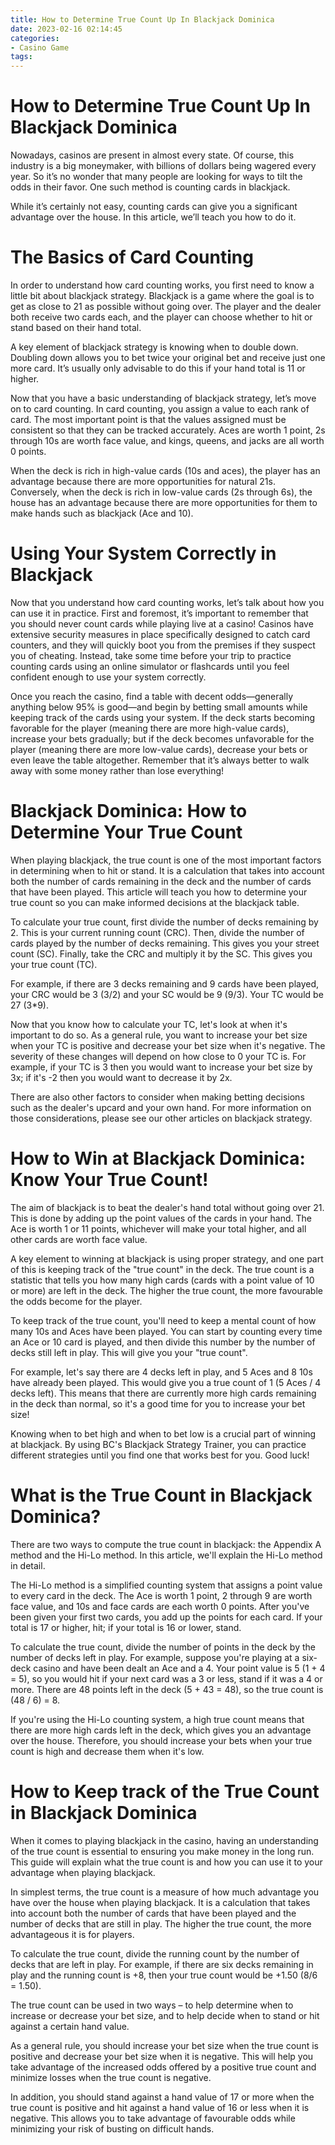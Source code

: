 ```yaml
---
title: How to Determine True Count Up In Blackjack Dominica
date: 2023-02-16 02:14:45
categories:
- Casino Game
tags:
---
```



#  How to Determine True Count Up In Blackjack Dominica

Nowadays, casinos are present in almost every state. Of course, this industry is a big moneymaker, with billions of dollars being wagered every year. So it’s no wonder that many people are looking for ways to tilt the odds in their favor. One such method is counting cards in blackjack.

While it’s certainly not easy, counting cards can give you a significant advantage over the house. In this article, we’ll teach you how to do it.

# The Basics of Card Counting

In order to understand how card counting works, you first need to know a little bit about blackjack strategy. Blackjack is a game where the goal is to get as close to 21 as possible without going over. The player and the dealer both receive two cards each, and the player can choose whether to hit or stand based on their hand total.

A key element of blackjack strategy is knowing when to double down. Doubling down allows you to bet twice your original bet and receive just one more card. It’s usually only advisable to do this if your hand total is 11 or higher.

Now that you have a basic understanding of blackjack strategy, let’s move on to card counting. In card counting, you assign a value to each rank of card. The most important point is that the values assigned must be consistent so that they can be tracked accurately. Aces are worth 1 point, 2s through 10s are worth face value, and kings, queens, and jacks are all worth 0 points.

When the deck is rich in high-value cards (10s and aces), the player has an advantage because there are more opportunities for natural 21s. Conversely, when the deck is rich in low-value cards (2s through 6s), the house has an advantage because there are more opportunities for them to make hands such as blackjack (Ace and 10).

# Using Your System Correctly in Blackjack

Now that you understand how card counting works, let’s talk about how you can use it in practice. First and foremost, it’s important to remember that you should never count cards while playing live at a casino! Casinos have extensive security measures in place specifically designed to catch card counters, and they will quickly boot you from the premises if they suspect you of cheating. Instead, take some time before your trip to practice counting cards using an online simulator or flashcards until you feel confident enough to use your system correctly.

Once you reach the casino, find a table with decent odds—generally anything below 95% is good—and begin by betting small amounts while keeping track of the cards using your system. If the deck starts becoming favorable for the player (meaning there are more high-value cards), increase your bets gradually; but if the deck becomes unfavorable for the player (meaning there are more low-value cards), decrease your bets or even leave the table altogether. Remember that it’s always better to walk away with some money rather than lose everything!

#  Blackjack Dominica: How to Determine Your True Count

When playing blackjack, the true count is one of the most important factors in determining when to hit or stand. It is a calculation that takes into account both the number of cards remaining in the deck and the number of cards that have been played. This article will teach you how to determine your true count so you can make informed decisions at the blackjack table.

To calculate your true count, first divide the number of decks remaining by 2. This is your current running count (CRC). Then, divide the number of cards played by the number of decks remaining. This gives you your street count (SC). Finally, take the CRC and multiply it by the SC. This gives you your true count (TC).

For example, if there are 3 decks remaining and 9 cards have been played, your CRC would be 3 (3/2) and your SC would be 9 (9/3). Your TC would be 27 (3*9).

Now that you know how to calculate your TC, let's look at when it's important to do so. As a general rule, you want to increase your bet size when your TC is positive and decrease your bet size when it's negative. The severity of these changes will depend on how close to 0 your TC is. For example, if your TC is 3 then you would want to increase your bet size by 3x; if it's -2 then you would want to decrease it by 2x.

There are also other factors to consider when making betting decisions such as the dealer's upcard and your own hand. For more information on those considerations, please see our other articles on blackjack strategy.

#  How to Win at Blackjack Dominica: Know Your True Count!

The aim of blackjack is to beat the dealer's hand total without going over 21. This is done by adding up the point values of the cards in your hand. The Ace is worth 1 or 11 points, whichever will make your total higher, and all other cards are worth face value.

A key element to winning at blackjack is using proper strategy, and one part of this is keeping track of the "true count" in the deck. The true count is a statistic that tells you how many high cards (cards with a point value of 10 or more) are left in the deck. The higher the true count, the more favourable the odds become for the player.

To keep track of the true count, you'll need to keep a mental count of how many 10s and Aces have been played. You can start by counting every time an Ace or 10 card is played, and then divide this number by the number of decks still left in play. This will give you your "true count".

For example, let's say there are 4 decks left in play, and 5 Aces and 8 10s have already been played. This would give you a true count of 1 (5 Aces / 4 decks left). This means that there are currently more high cards remaining in the deck than normal, so it's a good time for you to increase your bet size!

Knowing when to bet high and when to bet low is a crucial part of winning at blackjack. By using BC's Blackjack Strategy Trainer, you can practice different strategies until you find one that works best for you. Good luck!

#  What is the True Count in Blackjack Dominica?

There are two ways to compute the true count in blackjack: the Appendix A method and the Hi-Lo method. In this article, we'll explain the Hi-Lo method in detail.

The Hi-Lo method is a simplified counting system that assigns a point value to every card in the deck. The Ace is worth 1 point, 2 through 9 are worth face value, and 10s and face cards are each worth 0 points. After you've been given your first two cards, you add up the points for each card. If your total is 17 or higher, hit; if your total is 16 or lower, stand.

To calculate the true count, divide the number of points in the deck by the number of decks left in play. For example, suppose you're playing at a six-deck casino and have been dealt an Ace and a 4. Your point value is 5 (1 + 4 = 5), so you would hit if your next card was a 3 or less, stand if it was a 4 or more. There are 48 points left in the deck (5 + 43 = 48), so the true count is (48 / 6) = 8.

If you're using the Hi-Lo counting system, a high true count means that there are more high cards left in the deck, which gives you an advantage over the house. Therefore, you should increase your bets when your true count is high and decrease them when it's low.

#  How to Keep track of the True Count in Blackjack Dominica

When it comes to playing blackjack in the casino, having an understanding of the true count is essential to ensuring you make money in the long run. This guide will explain what the true count is and how you can use it to your advantage when playing blackjack.

In simplest terms, the true count is a measure of how much advantage you have over the house when playing blackjack. It is a calculation that takes into account both the number of cards that have been played and the number of decks that are still in play. The higher the true count, the more advantageous it is for players.

To calculate the true count, divide the running count by the number of decks that are left in play. For example, if there are six decks remaining in play and the running count is +8, then your true count would be +1.50 (8/6 = 1.50).

The true count can be used in two ways – to help determine when to increase or decrease your bet size, and to help decide when to stand or hit against a certain hand value.

As a general rule, you should increase your bet size when the true count is positive and decrease your bet size when it is negative. This will help you take advantage of the increased odds offered by a positive true count and minimize losses when the true count is negative.

In addition, you should stand against a hand value of 17 or more when the true count is positive and hit against a hand value of 16 or less when it is negative. This allows you to take advantage of favourable odds while minimizing your risk of busting on difficult hands.